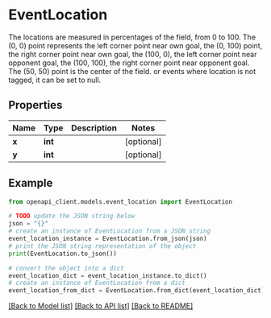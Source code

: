 # EventLocation

The locations are measured in percentages of the field, from 0 to 100. The (0, 0) point represents the left corner point near own goal, the (0, 100) point, the right corner point near own goal, the (100, 0), the left corner point near opponent goal, the (100, 100), the right corner point near opponent goal. The (50, 50) point is the center of the field. or events where location is not tagged, it can be set to null.

## Properties

Name | Type | Description | Notes
------------ | ------------- | ------------- | -------------
**x** | **int** |  | [optional] 
**y** | **int** |  | [optional] 

## Example

```python
from openapi_client.models.event_location import EventLocation

# TODO update the JSON string below
json = "{}"
# create an instance of EventLocation from a JSON string
event_location_instance = EventLocation.from_json(json)
# print the JSON string representation of the object
print(EventLocation.to_json())

# convert the object into a dict
event_location_dict = event_location_instance.to_dict()
# create an instance of EventLocation from a dict
event_location_from_dict = EventLocation.from_dict(event_location_dict)
```
[[Back to Model list]](../README.md#documentation-for-models) [[Back to API list]](../README.md#documentation-for-api-endpoints) [[Back to README]](../README.md)


